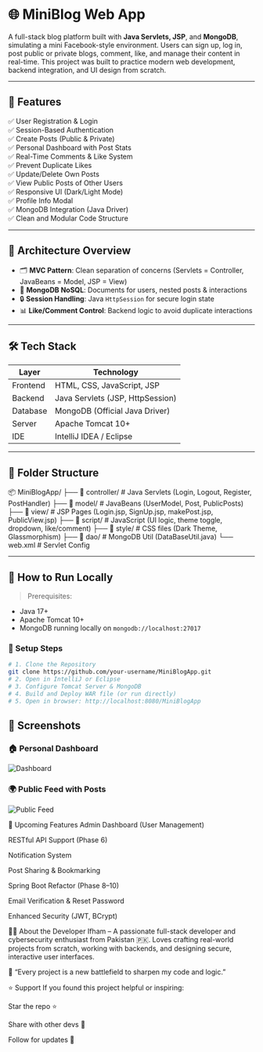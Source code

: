 # 🌐 MiniBlog Web App

A full-stack blog platform built with **Java Servlets, JSP**, and **MongoDB**, simulating a mini Facebook-style environment. Users can sign up, log in, post public or private blogs, comment, like, and manage their content in real-time. This project was built to practice modern web development, backend integration, and UI design from scratch.

---

## 🚀 Features

✅ User Registration & Login  
✅ Session-Based Authentication  
✅ Create Posts (Public & Private)  
✅ Personal Dashboard with Post Stats  
✅ Real-Time Comments & Like System  
✅ Prevent Duplicate Likes  
✅ Update/Delete Own Posts  
✅ View Public Posts of Other Users  
✅ Responsive UI (Dark/Light Mode)  
✅ Profile Info Modal  
✅ MongoDB Integration (Java Driver)  
✅ Clean and Modular Code Structure

---

## 🧠 Architecture Overview

- 🗂 **MVC Pattern**: Clean separation of concerns (Servlets = Controller, JavaBeans = Model, JSP = View)  
- 🧩 **MongoDB NoSQL**: Documents for users, nested posts & interactions  
- 🔒 **Session Handling**: Java `HttpSession` for secure login state  
- 📊 **Like/Comment Control**: Backend logic to avoid duplicate interactions  

---

## 🛠️ Tech Stack

| Layer       | Technology               |
|------------|---------------------------|
| Frontend   | HTML, CSS, JavaScript, JSP |
| Backend    | Java Servlets (JSP, HttpSession) |
| Database   | MongoDB (Official Java Driver) |
| Server     | Apache Tomcat 10+ |
| IDE        | IntelliJ IDEA / Eclipse |

---

## 📂 Folder Structure

📦 MiniBlogApp/
├── 📁 controller/ # Java Servlets (Login, Logout, Register, PostHandler)
├── 📁 model/ # JavaBeans (UserModel, Post, PublicPosts)
├── 📁 view/ # JSP Pages (Login.jsp, SignUp.jsp, makePost.jsp, PublicView.jsp)
├── 📁 script/ # JavaScript (UI logic, theme toggle, dropdown, like/comment)
├── 📁 style/ # CSS files (Dark Theme, Glassmorphism)
├── 📁 dao/ # MongoDB Util (DataBaseUtil.java)
└── web.xml # Servlet Config

---

## 🧪 How to Run Locally

> Prerequisites:
- Java 17+
- Apache Tomcat 10+
- MongoDB running locally on `mongodb://localhost:27017`

### 🧱 Setup Steps

```bash
# 1. Clone the Repository
git clone https://github.com/your-username/MiniBlogApp.git
# 2. Open in IntelliJ or Eclipse
# 3. Configure Tomcat Server & MongoDB
# 4. Build and Deploy WAR file (or run directly)
# 5. Open in browser: http://localhost:8080/MiniBlogApp
```
## 📸 Screenshots

### 🏠 Personal Dashboard
![Dashboard](src/Screenshots/personalDashboard.png)

### 🌍 Public Feed with Posts
![Public Feed](screenshots/public-feed.gif)

🚧 Upcoming Features
 Admin Dashboard (User Management)

 RESTful API Support (Phase 6)

 Notification System

 Post Sharing & Bookmarking

 Spring Boot Refactor (Phase 8–10)

 Email Verification & Reset Password

 Enhanced Security (JWT, BCrypt)

👨‍💻 About the Developer
Ifham – A passionate full-stack developer and cybersecurity enthusiast from Pakistan 🇵🇰.
Loves crafting real-world projects from scratch, working with backends, and designing secure, interactive user interfaces.

💬 “Every project is a new battlefield to sharpen my code and logic.”

⭐ Support
If you found this project helpful or inspiring:

Star the repo ⭐

Share with other devs 💬

Follow for updates 🔔

